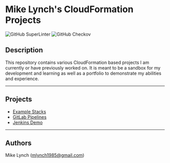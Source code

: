 Mike Lynch's CloudFormation Projects
=====

![GitHub SuperLinter](https://github.com/mlynch1985/cloudformation/actions/workflows/superlinter.yaml/badge.svg)
![GitHub Checkov](https://github.com/mlynch1985/cloudformation/actions/workflows/checkov.yaml/badge.svg)

## Description
This repository contains various CloudFormation based projects I am currently or have previously worked on. It is meant to be a sandbox for my development and learning as well as a portfolio to demonstrate my abilities and experience.


----
## Projects
- [Example Stacks](https://github.com/mlynch1985/cloudformation/tree/main/example-stacks)
- [GitLab Pipelines](https://github.com/mlynch1985/cloudformation/tree/main/gitlab-pipelines)
- [Jenkins Demo](https://github.com/mlynch1985/cloudformation/tree/main/jenkins-demo)


----
## Authors
Mike Lynch (mlynch1985@gmail.com)
